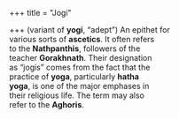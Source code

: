 +++
title = "Jogi"

+++
(variant of **yogi**, “adept”) An epithet for  
various sorts of **ascetics**. It often refers  
to the **Nathpanthis**, followers of the  
teacher **Gorakhnath**. Their designation  
as “jogis” comes from the fact that the  
practice of **yoga**, particularly **hatha**  
**yoga**, is one of the major emphases in  
their religious life. The term may also  
refer to the **Aghoris**.